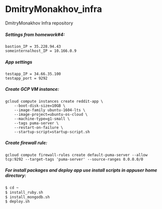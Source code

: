 # DmitryMonakhov_infra
DmitryMonakhov Infra repository
##### Settings from homework#4:
```console
bastion_IP = 35.228.94.43
someinternalhost_IP = 10.166.0.9
```
##### App settings
```console
testapp_IP = 34.66.35.100
testapp_port = 9292
```
##### Create GCP VM instance:
```console
gcloud compute instances create reddit-app \
	--boot-disk-size=10GB \
	--image-family ubuntu-1604-lts \
	--image-project=ubuntu-os-cloud \
	--machine-type=g1-small \
	--tags puma-server \
	--restart-on-failure \
	--startup-script=startup-script.sh
```
##### Create firewall rule:
```console
gcloud compute firewall-rules create default-puma-server --allow tcp:9292 --target-tags 'puma-server' --source-ranges 0.0.0.0/0
```
##### For install packages and deploy app use install scripts in appuser home directory:
```sh
$ cd ~
$ install_ruby.sh
$ install_mongodb.sh
$ deploy.sh
```
